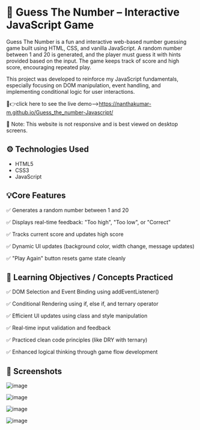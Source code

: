 # 🔢 Guess The Number – Interactive JavaScript Game

Guess The Number is a fun and interactive web-based number guessing game built using HTML, CSS, and vanilla JavaScript. A random number between 1 and 20 is generated, and the player must guess it with hints provided based on the input. The game keeps track of score and high score, encouraging repeated play.

This project was developed to reinforce my JavaScript fundamentals, especially focusing on DOM manipulation, event handling, and implementing conditional logic for user interactions.

🔗👉click here to see the live demo-->https://nanthakumar-m.github.io/Guess_the_number-Javascript/

🚫 Note: This website is not responsive and is best viewed on desktop screens.

## ⚙️ Technologies Used

- HTML5
- CSS3
- JavaScript

  
## 💡Core Features

✅ Generates a random number between 1 and 20

✅ Displays real-time feedback: "Too high", "Too low", or "Correct"

✅ Tracks current score and updates high score

✅ Dynamic UI updates (background color, width change, message updates)

✅ "Play Again" button resets game state cleanly

## 🎯 Learning Objectives / Concepts Practiced


✅ DOM Selection and Event Binding using addEventListener()

✅ Conditional Rendering using if, else if, and ternary operator

✅ Efficient UI updates using class and style manipulation

✅ Real-time input validation and feedback

✅ Practiced clean code principles (like DRY with ternary)

✅ Enhanced logical thinking through game flow development

## 📸 Screenshots

![image](https://github.com/user-attachments/assets/0b68f0cd-3c0d-45ae-8c34-3b7df43284f0)

![image](https://github.com/user-attachments/assets/be434f1e-20c7-4151-99e9-a4ac83eaa5e1)

![image](https://github.com/user-attachments/assets/dc847673-1e36-4909-a085-177d6474c9a6)


![image](https://github.com/user-attachments/assets/88a487a4-44ba-48d7-becf-8579e0a5d7cd)

